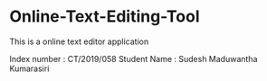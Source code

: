 # Online-Text-Editing-Tool
This is a online text editor application 

Index number : CT/2019/058
Student Name : Sudesh Maduwantha Kumarasiri